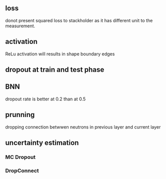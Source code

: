 ## loss
donot present squared loss to stackholder as it has different unit to the measurement.

## activation
ReLu activation will results in shape boundary edges

## dropout at train and test phase

## BNN
dropout rate is better at 0.2 than at 0.5

## prunning
dropping connection betwwen neutrons in previous layer and current layer

## uncertainty estimation
### MC Dropout

### DropConnect

